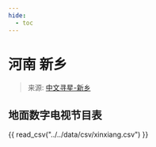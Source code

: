 ```yaml
---
hide:
  - toc
---
```


# 河南 新乡

> 来源: [中文寻星-新乡](http://dtmb.saoing.com/xinxiang.htm)

## 地面数字电视节目表

{{ read_csv("../../data/csv/xinxiang.csv") }}
